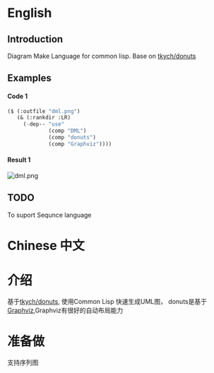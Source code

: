
# English
## Introduction
Diagram Make Language for common lisp.  Base on [tkych/donuts](https://github.com/tkych/donuts)

## Examples

#### Code 1
```lisp
($ (:outfile "dml.png")
   (& (:rankdir :LR)
     (-dep-- "use"
             (comp "DML")
             (comp "donuts")
             (comp "Graphviz"))))
```
#### Result 1
![dml.png](https://raw.githubusercontent.com/cuichaox/dml/master/demo/dml.png) </td>


## TODO
To suport Sequnce language

# Chinese 中文
# 介绍
基于[tkych/donuts](https://github.com/tkych/donuts), 使用Common Lisp 快速生成UML图，
donuts是基于[Graphviz](http://www.graphviz.org/),Graphviz有很好的自动布局能力

# 准备做
支持序列图

